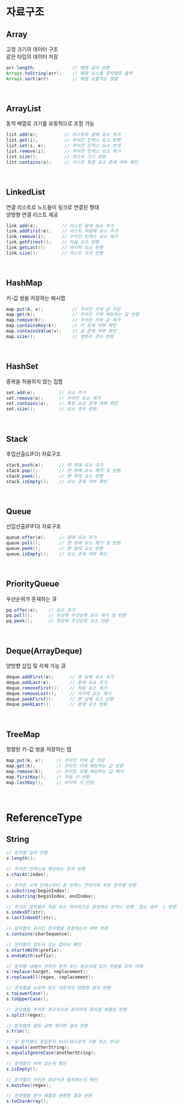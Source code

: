 # 자료구조

## Array
고정 크기의 데이터 구조  
같은 타입의 데이터 저장

````java
arr.length;              // 배열 길이 반환
Arrays.toString(arr);    // 배열 요소를 문자열로 출력
Arrays.sort(arr)         // 배열 오름차순 정렬
````

<br>

## ArrayList
동적 배열로 크기를 유동적으로 조정 가능  

````java
list.add(e);          // 리스트의 끝에 요소 추가
list.get(i);          // 주어진 인덱스 요소 반환
list.set(i, e);       // 주어진 인덱스 요소 변경
list.remove(i);       // 주어진 인덱스 요소 제거
list.size();          // 리스트 크기 반환
list.contains(o);     // 리스트 특정 요소 존재 여부 확인
````

<br>

## LinkedList
연결 리스트로 노드들이 링크로 연결된 형태  
양방향 연결 리스트 제공  

````java
link.add(e);         // 리스트 끝에 요소 추가
link.addFirst(e);    // 리스트 처음에 요소 추가
link.remove(i);      // 주어진 인덱스 요소 제거
link.getFirest();    // 처음 요소 반환
link.getLast();      // 마지막 요소 반환
link.size();         // 리스트 크기 반환
````

<br>

## HashMap
키-값 쌍을 저장하는 해시맵

````java
map.put(k, v);           // 주어진 키에 값 저장
map.get(k);              // 주어진 키에 해당하는 값 반환
map.remove(k);           // 주어진 키와 값 제거
map.containsKey(k);      // 키 존재 여부 확인
map.containsValue(v);    // 값 존재 여부 확인
map.size();              // 엔트리 갯수 반환
````

<br>

## HashSet
중복을 허용하지 않는 집합  

````java
set.add(e);         // 요소 추가
set.remove(o);      // 주어진 요소 제거
set.contains(o);    // 특정 요소 존재 여부 확인
set.size();         // 요소 갯수 반환
````

<br>

## Stack
후입선출(LIFO) 자료구조  

````java
stack.push(e);      // 맨 위에 요소 추가
stack.pop();        // 맨 위에 요소 제거 및 반환
stack.peek();       // 맨 위에 요소 반환
stack.isEmpty();    // 요소 존재 여부 확인
````

<br>

## Queue
선입선출(FIFO) 자료구조  

````java
queue.offer(e);     // 끝에 요소 추가
queue.poll();       // 맨 앞에 요소 제거 및 반환
queue.peek();       // 맨 앞에 요소 반환
queue.isEmpty();    // 요소 존재 여부 확인
````

<br>

## PriorityQueue
우선순위가 존재하는 큐  

````java
pq.offer(e);    // 요소 추가
pq.poll();      // 최상위 우선순위 요소 제거 및 반환
pq.peek();      // 최상위 우선순위 요소 반환
````

<br>

## Deque(ArrayDeque)
양방향 삽입 및 삭제 가능 큐  

````java
deque.addFirst(e);      // 맨 앞에 요소 추가
deque.addLast(e);       // 끝에 요소 추가
deque.removeFirst();    // 처음 요소 제거
deque.removeLast();     // 마지막 요소 제거
deque.peekFirst();      // 맨 앞에 요소 반환
deque.peekLast();       // 끝에 요소 반환
````

<br>

## TreeMap
정렬된 키-값 쌍을 저장하는 맵

````java
map.put(k, v);     // 주어진 키에 값 저장
map.get(k);        // 주어진 키에 해당하는 값 반환
map.remove(k);     // 주어진 키에 해당하는 값 제거
map.firstKey();    // 처음 키 반환
map.lastKey();     // 마지막 키 반환
````

<br>

# ReferenceType

## String
````java
// 문자열 길이 반환
s.length();

// 주어진 인덱스에 해당하는 문자 반환
s.charAt(index);

// 주어진 시작 인덱스부터 끝 인덱스 전까지의 부분 문자열 반환
s.substring(beginIndex);
s.substring(beginIndex, endIndex);

// 주어진 문자열이 처음 또는 마지막으로 등장하는 인덱스 반환. 없는 경우 -1 반환
s.indexOf(str);
s.lastIndexOf(str);

// 문자열이 주어진 문자열을 포함하는지 여부 반환
s.contains(charSequence);

// 문자열의 접두사 또는 접미사 확인
s.startsWith(prefix);
s.endsWith(suffix);

// 문자열 내에서 주저진 문자 또는 정규식에 맞는 부분을 모두 대체
s.replace(target, replacement);
s.replaceAll(regex, replacement);

// 문자열을 소문자 또는 대문자로 변환한 결과 반환
s.toLowerCase();
s.toUpperCase();

// 문자열을 주어진 정규식으로 분리하여 문자열 배열로 반환
s.split(regex);

// 문자열의 앞뒤 공백 제거한 결과 반환
s.trim();

// 두 문자열이 동일한지 비교(대소문자 구분 또는 무시)
s.equals(anotherString);
s.equalsIgnoreCase(anotherString);

// 문자열이 비어 있는지 확인
s.isEmpty();

// 문자열이 주어진 정규식과 일치하는지 확인
s.matches(regex);

// 문자열을 문자 배열로 변환한 결과 반환
s.toCharArray();
````

<br>
